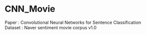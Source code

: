 # CNN_Movie
Paper   : Convolutional Neural Networks for Sentence Classification  
Dataset : Naver sentiment movie corpus v1.0
